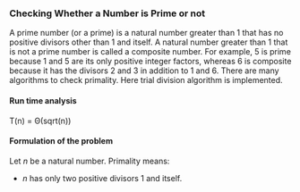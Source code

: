 ### Checking Whether a Number is Prime or not
A prime number (or a prime) is a natural number greater than 1 that has no positive divisors other than 1 and itself. A natural number greater than 1 that is not a prime number is called a composite number. For example, 5 is prime because 1 and 5 are its only positive integer factors, whereas 6 is composite because it has the divisors 2 and 3 in addition to 1 and 6. There are many algorithms to check primality. Here trial division algorithm is implemented. 
#### Run time analysis
T(n) = Θ(sqrt(n))
#### Formulation of the problem

Let *n* be a natural number. Primality means:
- *n* has only two positive divisors 1 and itself.